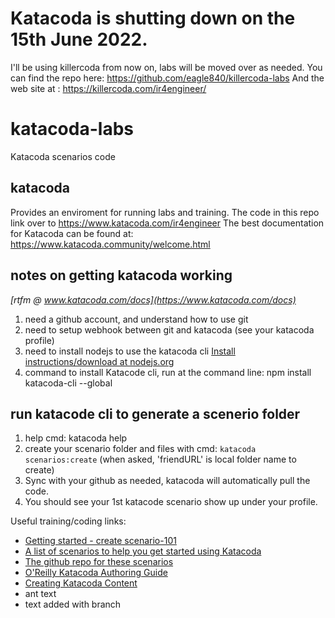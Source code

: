 # Katacoda is shutting down on the 15th June 2022.

 I'll be using killercoda from now on, labs will be moved over as needed.
 You can find the repo here: https://github.com/eagle840/killercoda-labs
 And the web site at :  https://killercoda.com/ir4engineer/


# katacoda-labs
Katacoda scenarios code 

## katacoda
Provides an enviroment for running labs and training.
The code in this repo link over to https://www.katacoda.com/ir4engineer
The best documentation for Katacoda can be found at: https://www.katacoda.community/welcome.html


## notes on getting katacoda working

*[rtfm @ www.katacoda.com/docs](https://www.katacoda.com/docs)*

1. need a github account, and understand how to use git
2. need to setup webhook between git and katacoda (see your katacoda profile)
3. need to install nodejs to use the katacoda cli  [Install instructions/download at nodejs.org](nodejs.org)
4. command to install Katacode cli, run at the command line:  npm install katacoda-cli --global

## run katacode cli to generate a scenerio folder 
1. help cmd: katacoda help
2. create your scenario folder and files with cmd:  `katacoda scenarios:create`
    (when asked,  'friendURL' is local folder name to create)
3. Sync with your github as needed, katacoda will automatically pull the code.
4. You should see your 1st katacode scenario show up under your profile.

Useful training/coding links:
* [Getting started - create scenario-101](https://katacoda.com/scenario-examples/scenarios/create-scenario-101)
* [A list of scenarios to help you get started using Katacoda](https://katacoda.com/scenario-examples)
* [The github repo for these scenarios](https://github.com/katacoda/scenario-examples)
* [O'Reilly Katacoda Authoring Guide](https://docs.google.com/document/d/14rudtruZQhRxvD3zcR3g75j5nuOgKGz4CYk8hdhaV-w/edit)
* [Creating Katacoda Content](https://www.katacoda.community/welcome.html)
* ant text
* text added with branch
